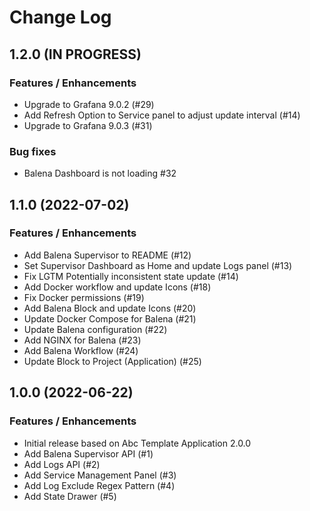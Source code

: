 # Change Log

## 1.2.0 (IN PROGRESS)

### Features / Enhancements

- Upgrade to Grafana 9.0.2 (#29)
- Add Refresh Option to Service panel to adjust update interval (#14)
- Upgrade to Grafana 9.0.3 (#31)

### Bug fixes

- Balena Dashboard is not loading #32

## 1.1.0 (2022-07-02)

### Features / Enhancements

- Add Balena Supervisor to README (#12)
- Set Supervisor Dashboard as Home and update Logs panel (#13)
- Fix LGTM Potentially inconsistent state update (#14)
- Add Docker workflow and update Icons (#18)
- Fix Docker permissions (#19)
- Add Balena Block and update Icons (#20)
- Update Docker Compose for Balena (#21)
- Update Balena configuration (#22)
- Add NGINX for Balena (#23)
- Add Balena Workflow (#24)
- Update Block to Project (Application) (#25)

## 1.0.0 (2022-06-22)

### Features / Enhancements

- Initial release based on Abc Template Application 2.0.0
- Add Balena Supervisor API (#1)
- Add Logs API (#2)
- Add Service Management Panel (#3)
- Add Log Exclude Regex Pattern (#4)
- Add State Drawer (#5)
